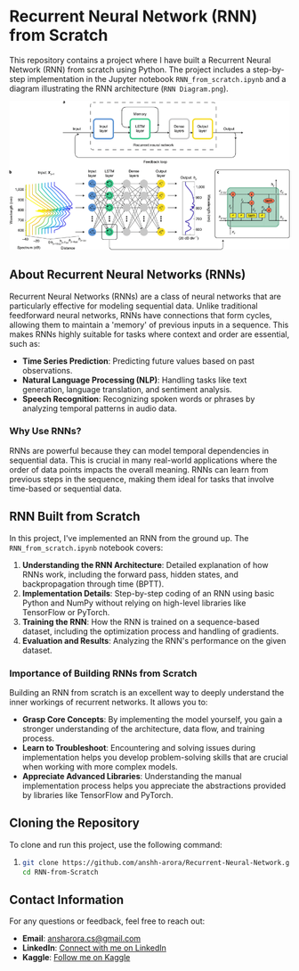 # Recurrent Neural Network (RNN) from Scratch

This repository contains a project where I have built a Recurrent Neural Network (RNN) from scratch using Python. The project includes a step-by-step implementation in the Jupyter notebook `RNN_from_scratch.ipynb` and a diagram illustrating the RNN architecture (`RNN Diagram.png`).

![RNN Diagram](https://github.com/anshh-arora/Recurrent-Neural-Network/blob/main/RNN%20Diagram.png)

## About Recurrent Neural Networks (RNNs)

Recurrent Neural Networks (RNNs) are a class of neural networks that are particularly effective for modeling sequential data. Unlike traditional feedforward neural networks, RNNs have connections that form cycles, allowing them to maintain a 'memory' of previous inputs in a sequence. This makes RNNs highly suitable for tasks where context and order are essential, such as:

- **Time Series Prediction**: Predicting future values based on past observations.
- **Natural Language Processing (NLP)**: Handling tasks like text generation, language translation, and sentiment analysis.
- **Speech Recognition**: Recognizing spoken words or phrases by analyzing temporal patterns in audio data.

### Why Use RNNs?

RNNs are powerful because they can model temporal dependencies in sequential data. This is crucial in many real-world applications where the order of data points impacts the overall meaning. RNNs can learn from previous steps in the sequence, making them ideal for tasks that involve time-based or sequential data.

## RNN Built from Scratch

In this project, I've implemented an RNN from the ground up. The `RNN_from_scratch.ipynb` notebook covers:

1. **Understanding the RNN Architecture**: Detailed explanation of how RNNs work, including the forward pass, hidden states, and backpropagation through time (BPTT).
2. **Implementation Details**: Step-by-step coding of an RNN using basic Python and NumPy without relying on high-level libraries like TensorFlow or PyTorch.
3. **Training the RNN**: How the RNN is trained on a sequence-based dataset, including the optimization process and handling of gradients.
4. **Evaluation and Results**: Analyzing the RNN's performance on the given dataset.

### Importance of Building RNNs from Scratch

Building an RNN from scratch is an excellent way to deeply understand the inner workings of recurrent networks. It allows you to:

- **Grasp Core Concepts**: By implementing the model yourself, you gain a stronger understanding of the architecture, data flow, and training process.
- **Learn to Troubleshoot**: Encountering and solving issues during implementation helps you develop problem-solving skills that are crucial when working with more complex models.
- **Appreciate Advanced Libraries**: Understanding the manual implementation process helps you appreciate the abstractions provided by libraries like TensorFlow and PyTorch.

## Cloning the Repository

To clone and run this project, use the following command:

1. ```bash
   git clone https://github.com/anshh-arora/Recurrent-Neural-Network.git
   cd RNN-from-Scratch


## Contact Information
For any questions or feedback, feel free to reach out:

- **Email**: [ansharora.cs@gmail.com](mailto:ansharora.cs@gmail.com)
- **LinkedIn**: [Connect with me on LinkedIn](https://www.linkedin.com/in/ansh-arora-data-scientist/)
- **Kaggle**: [Follow me on Kaggle](https://www.kaggle.com/ansh1529)


